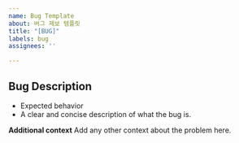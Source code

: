 ```yaml
---
name: Bug Template
about: 버그 제보 템플릿
title: "[BUG]"
labels: bug
assignees: ''

---
```


## Bug Description
- Expected behavior 
- A clear and concise description of what the bug is.

**Additional context**
Add any other context about the problem here.
